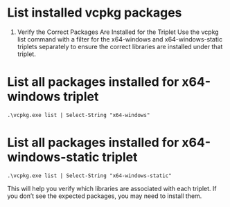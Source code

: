 # List installed vcpkg packages

1. Verify the Correct Packages Are Installed for the Triplet
Use the vcpkg list command with a filter for the x64-windows and x64-windows-static triplets separately to ensure the correct libraries are installed under that triplet.

# List all packages installed for x64-windows triplet

```
.\vcpkg.exe list | Select-String "x64-windows"
```

# List all packages installed for x64-windows-static triplet
```
.\vcpkg.exe list | Select-String "x64-windows-static"
```

This will help you verify which libraries are associated with each triplet. If you don’t see the expected packages, you may need to install them.
